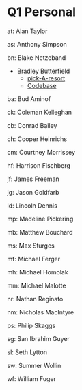 # Q1 Personal

  at: Alan Taylor

  as: Anthony Simpson

  bn: Blake Netzeband

  * Bradley Butterfield
    * [pick-A-resort](http://butters5789.github.io/pickaresort.github.io/)
    * [Codebase](https://github.com/butters5789/pickaresort.github.io)

  ba: Bud Aminof

  ck: Coleman Kelleghan

  cb: Conrad Bailey

  ch: Cooper Heinrichs

  cm: Courtney Morrissey

  hf: Harrison Fischberg

  jf: James Freeman

  jg: Jason Goldfarb

  ld: Lincoln Dennis

  mp: Madeline Pickering

  mb: Matthew Bouchard

  ms: Max Sturges

  mf: Michael Ferger

  mh: Michael Homolak

  mm: Michael Malotte

  nr: Nathan Reginato

  nm: Nicholas MacIntyre

  ps: Philip Skaggs

  sg: San Ibrahim Guyer

  sl: Seth Lytton

  sw: Summer Wollin

  wf: William Fuger
